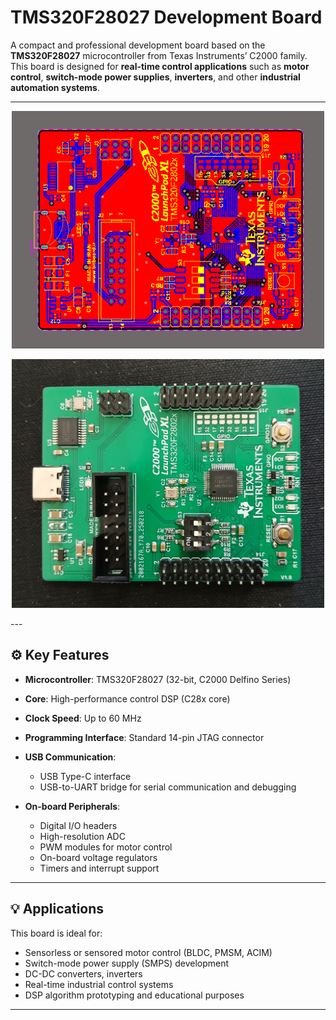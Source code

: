 # TMS320F28027 Development Board

A compact and professional development board based on the **TMS320F28027** microcontroller from Texas Instruments’ C2000 family. This board is designed for **real-time control applications** such as **motor control**, **switch-mode power supplies**, **inverters**, and other **industrial automation systems**.

---
<p align="center">
  <img src="PCB_2D.PNG" alt="Board Image" width="500">
</p>

<p align="center">
  <img src="pic.jpg" alt="Board Image" width="500">
</p>
---

## ⚙️ Key Features

- **Microcontroller**: TMS320F28027 (32-bit, C2000 Delfino Series)
- **Core**: High-performance control DSP (C28x core)
- **Clock Speed**: Up to 60 MHz
- **Programming Interface**: Standard 14-pin JTAG connector
- **USB Communication**:
  - USB Type-C interface
  - USB-to-UART bridge for serial communication and debugging

- **On-board Peripherals**:
  - Digital I/O headers
  - High-resolution ADC
  - PWM modules for motor control
  - On-board voltage regulators
  - Timers and interrupt support

---

## 💡 Applications

This board is ideal for:

- Sensorless or sensored motor control (BLDC, PMSM, ACIM)
- Switch-mode power supply (SMPS) development
- DC-DC converters, inverters
- Real-time industrial control systems
- DSP algorithm prototyping and educational purposes

---
